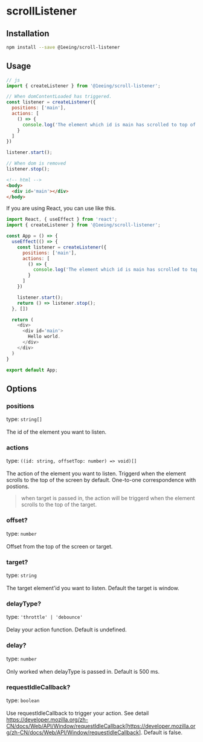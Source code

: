 # scrollListener

## Installation
```bash
npm install --save @1eeing/scroll-listener
```

## Usage
```js
// js
import { createListener } from '@1eeing/scroll-listener';

// When domContentLoaded has triggered.
const listener = createListener({
  positions: ['main'],
  actions: [
    () => {
      console.log('The element which id is main has scrolled to top of the screen.')
    }
  ]
})

listener.start();

// When dom is removed
listener.stop();
```

```html
<!-- html -->
<body>
  <div id='main'></div>
</body>
```


If you are using React, you can use like this.
```js
import React, { useEffect } from 'react';
import { createListener } from '@1eeing/scroll-listener';

const App = () => {
  useEffect(() => {
    const listener = createListener({
      positions: ['main'],
      actions: [
        () => {
          console.log('The element which id is main has scrolled to top of the screen.')
        }
      ]
    })

    listener.start();
    return () => listener.stop();
  }, [])

  return (
    <div>
      <div id='main'>
        Hello world.
      </div>
    </div>
  )
}

export default App;
```

## Options
### positions
type: `string[]` </br></br>
The id of the element you want to listen.

### actions
type: `((id: string, offsetTop: number) => void)[]` </br></br>
The action of the element you want to listen. Triggerd when the element scrolls to the top of the screen by default. One-to-one correspondence with postions.

> when target is passed in, the action will be triggerd when the element scrolls to the top of the target.

### offset?
type: `number` </br></br>
Offset from the top of the screen or target.

### target?
type: `string` </br></br>
The target element'id you want to listen. Default the target is window.

### delayType?
type: `'throttle' | 'debounce'` </br></br>
Delay your action function. Default is undefined.

### delay?
type: `number` </br></br>
Only worked when delayType is passed in. Default is 500 ms.

### requestIdleCallback?
type: `boolean` </br></br>
Use requestIdleCallback to trigger your action. See detail https://developer.mozilla.org/zh-CN/docs/Web/API/Window/requestIdleCallback[https://developer.mozilla.org/zh-CN/docs/Web/API/Window/requestIdleCallback]. Default is false.
